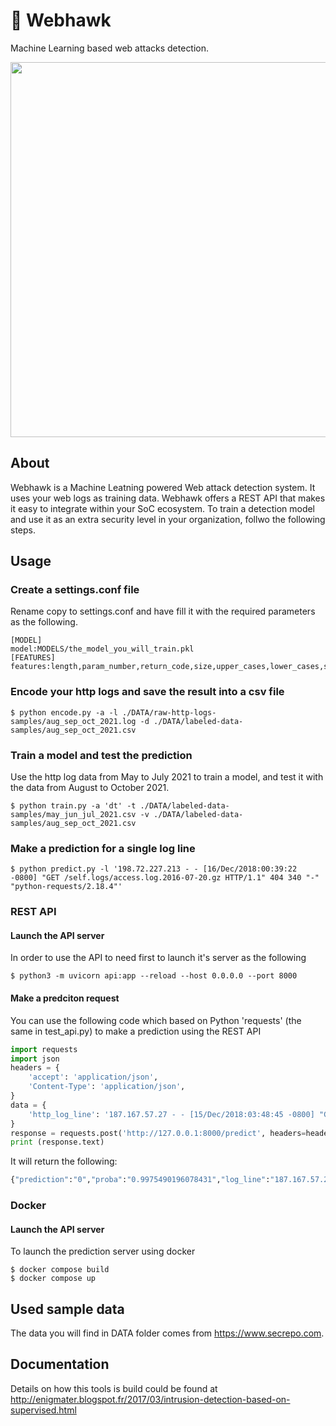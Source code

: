 
# 🦅 Webhawk
Machine Learning based web attacks detection.

<p align="center">  
  <img width="600" src="https://images.unsplash.com/photo-1607240376903-9a1f6d09330d?ixid=MnwxMjA3fDB8MHxwaG90by1wYWdlfHx8fGVufDB8fHx"/>
</p>

## About
Webhawk is a Machine Leatning powered Web attack detection system. It uses your web logs as training data. Webhawk offers a REST API that makes it easy to integrate within your SoC ecosystem. To train a detection model and use it as an extra security level in your organization, follwo the following steps.

## Usage
### Create a settings.conf file
Rename copy to settings.conf and have fill it with the required parameters as the following.
```shell
[MODEL]
model:MODELS/the_model_you_will_train.pkl
[FEATURES]
features:length,param_number,return_code,size,upper_cases,lower_cases,special_chars,depth
```

### Encode your http logs and save the result into a csv file
```shell
$ python encode.py -a -l ./DATA/raw-http-logs-samples/aug_sep_oct_2021.log -d ./DATA/labeled-data-samples/aug_sep_oct_2021.csv
```

### Train a model and test the prediction
Use the http log data from May to July 2021 to train a model, and test it with the data from August to October 2021.
```shell
$ python train.py -a 'dt' -t ./DATA/labeled-data-samples/may_jun_jul_2021.csv -v ./DATA/labeled-data-samples/aug_sep_oct_2021.csv
```

### Make a prediction for a single log line
```shell
$ python predict.py -l '198.72.227.213 - - [16/Dec/2018:00:39:22 -0800] "GET /self.logs/access.log.2016-07-20.gz HTTP/1.1" 404 340 "-" "python-requests/2.18.4"'
```

### REST API
#### Launch the API server
In order to use the API to need first to launch it's server as the following
```shell
$ python3 -m uvicorn api:app --reload --host 0.0.0.0 --port 8000
```
#### Make a predciton request
You can use the following code which based on Python 'requests' (the same in test_api.py) to make a prediction using the REST API
```python
import requests
import json
headers = {
    'accept': 'application/json',
    'Content-Type': 'application/json',
}
data = {
    'http_log_line': '187.167.57.27 - - [15/Dec/2018:03:48:45 -0800] "GET /honeypot/Honeypot%20-%20Howto.pdf HTTP/1.1" 200 1279418 "http://www.secrepo.com/" "Mozilla/5.0 (X11; Linux x86_64) AppleWebKit/534.24 (KHTML, like Gecko) Chrome/61.0.3163.128 Safari/534.24 XiaoMi/MiuiBrowser/9.6.0-Beta"'
}
response = requests.post('http://127.0.0.1:8000/predict', headers=headers, data=json.dumps(data))
print (response.text)
```
It will return the following:
``` python
{"prediction":"0","proba":"0.9975490196078431","log_line":"187.167.57.27 - - [15/Dec/2018:03:48:45 -0800] \"GET /honeypot/Honeypot%20-%20Howto.pdf HTTP/1.1\" 200 1279418 \"http://www.secrepo.com/\" \"Mozilla/5.0 (X11; Linux x86_64) AppleWebKit/534.24 (KHTML, like Gecko) Chrome/61.0.3163.128 Safari/534.24 XiaoMi/MiuiBrowser/9.6.0-Beta\""}
```

### Docker
#### Launch the API server
To launch the prediction server using docker
```shell
$ docker compose build
$ docker compose up
```
## Used sample data
The data you will find in DATA folder comes from https://www.secrepo.com.

## Documentation
Details on how this tools is build could be found at http://enigmater.blogspot.fr/2017/03/intrusion-detection-based-on-supervised.html
